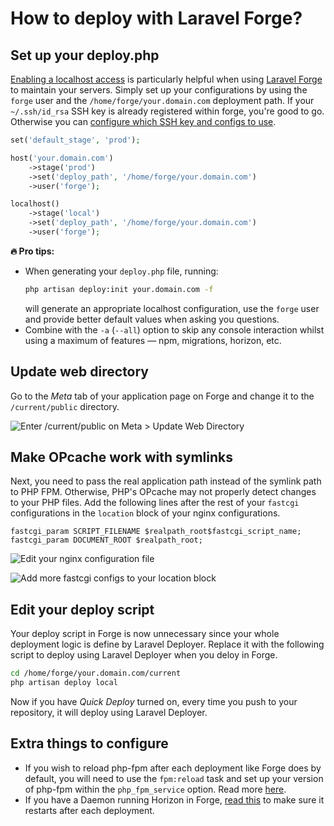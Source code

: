 # How to deploy with Laravel Forge?

## Set up your deploy.php
[Enabling a localhost access](how-to-localhost.md) is particularly helpful when using [Laravel Forge](https://forge.laravel.com) to maintain your servers. Simply set up your configurations by using the `forge` user and the `/home/forge/your.domain.com` deployment path. If your `~/.ssh/id_rsa` SSH key is already registered within forge, you're good to go. Otherwise you can [configure which SSH key and configs to use](configure-hosts.md#authentication).

```php
set('default_stage', 'prod');

host('your.domain.com')
    ->stage('prod')
    ->set('deploy_path', '/home/forge/your.domain.com')
    ->user('forge');

localhost()
    ->stage('local')
    ->set('deploy_path', '/home/forge/your.domain.com')
    ->user('forge');
```

**:fire: Pro tips:**
* When generating your `deploy.php` file, running: 
    ```bash
    php artisan deploy:init your.domain.com -f
    ```
  will generate an appropriate localhost configuration, use the `forge` user and provide better default values when asking you questions.
* Combine with the `-a` (`--all`) option to skip any console interaction whilst using a maximum of features — npm, migrations, horizon, etc.

## Update web directory
Go to the *Meta* tab of your application page on Forge and change it to the `/current/public` directory.

![Enter `/current/public` on Meta > Update Web Directory](https://user-images.githubusercontent.com/3642397/37337948-320f3ea0-26b6-11e8-902f-f4b185c609c7.png)

## Make OPcache work with symlinks
Next, you need to pass the real application path instead of the symlink path to PHP FPM. Otherwise, PHP's OPcache may not properly detect changes to your PHP files. Add the following lines after the rest of your `fastcgi` configurations in the `location` block of your nginx configurations.

```nginx
fastcgi_param SCRIPT_FILENAME $realpath_root$fastcgi_script_name;
fastcgi_param DOCUMENT_ROOT $realpath_root;
```

![Edit your nginx configuration file](https://user-images.githubusercontent.com/3642397/37338252-30323c08-26b7-11e8-85d5-db49d5c4abbe.png)

![Add more fastcgi configs to your location block](https://user-images.githubusercontent.com/3642397/37346220-11785cb2-26cf-11e8-906e-30da2bfbe847.png)

## Edit your deploy script
Your deploy script in Forge is now unnecessary since your whole deployment logic is define by Laravel Deployer. Replace it with the following script to deploy using Laravel Deployer when you deloy in Forge.

```bash
cd /home/forge/your.domain.com/current
php artisan deploy local
```

Now if you have *Quick Deploy* turned on, every time you push to your repository, it will deploy using Laravel Deployer.

## Extra things to configure
* If you wish to reload php-fpm after each deployment like Forge does by default, you will need to use the `fpm:reload` task and set up your version of php-fpm within the `php_fpm_service` option. Read more [here](how-to-reload-fpm.md).
* If you have a Daemon running Horizon in Forge, [read this](how-to-horizon.md) to make sure it restarts after each deployment.